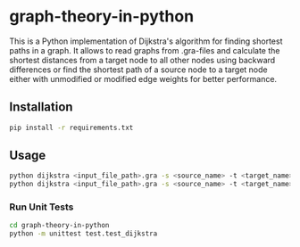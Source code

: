 # graph-theory-in-python

This is a Python implementation of Dijkstra's algorithm for finding shortest paths in a graph. It allows to read graphs from .gra-files and calculate the shortest distances from a target node to all other nodes using backward differences or find the shortest path of a source node to a target node either with unmodified or modified edge weights for better performance.

## Installation
```bash
pip install -r requirements.txt
```

## Usage
```bash
python dijkstra <input_file_path>.gra -s <source_name> -t <target_name> # print shortest path and iterations
python dijkstra <input_file_path>.gra -s <source_name> -t <target_name> -pr # also print predecessors
```

### Run Unit Tests
```bash
cd graph-theory-in-python
python -m unittest test.test_dijkstra
```